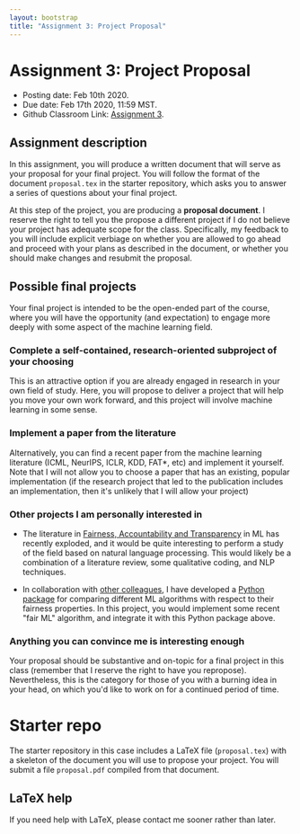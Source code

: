 ```yaml
---
layout: bootstrap
title: "Assignment 3: Project Proposal"
---
```


# Assignment 3: Project Proposal

- Posting date: Feb 10th 2020.
- Due date: Feb 17th 2020, 11:59 MST.
- Github Classroom Link: [Assignment 3](https://classroom.github.com/a/au0SpSrh).

## Assignment description

In this assignment, you will produce a written document that will
serve as your proposal for your final project. You will follow the format
of the document `proposal.tex` in the starter repository, which asks you
to answer a series of questions about your final project.

At this step of the project, you are producing a **proposal
document**. I reserve the right to tell you the propose a different
project if I do not believe your project has adequate scope for the
class. Specifically, my feedback to you will include explicit verbiage
on whether you are allowed to go ahead and proceed with your plans as
described in the document, or whether you should make changes and
resubmit the proposal.

## Possible final projects

Your final project is intended to be the open-ended part of the
course, where you will have the opportunity (and expectation) to
engage more deeply with some aspect of the machine learning field.


### Complete a self-contained, research-oriented subproject of your choosing

This is an attractive option if you are already engaged in research in
your own field of study. Here, you will propose to deliver a project
that will help you move your own work forward, and this project will
involve machine learning in some sense.


### Implement a paper from the literature

Alternatively, you can find a recent paper from the machine learning
literature (ICML, NeurIPS, ICLR, KDD, FAT*, etc) and implement it
yourself.  Note that I will not allow you to choose a paper that has
an existing, popular implementation (if the research project that led to the publication includes an implementation, then it's
unlikely that I will allow your project)


### Other projects I am personally interested in

* The literature in [Fairness, Accountability and
  Transparency](https://www.fatconference.org/) in ML has recently
  exploded, and it would be quite interesting to perform a study of
  the field based on natural language processing. This would likely be a
  combination of a literature review, some qualitative coding, and NLP
  techniques.
  
* In collaboration with [other
  colleagues](http://fairness.haverford.edu), I have developed a
  [Python
  package](https://github.com/algofairness/fairness-comparison) for
  comparing different ML algorithms with respect to their fairness
  properties. In this project, you would implement some recent "fair
  ML" algorithm, and integrate it with this Python package above.


### Anything you can convince me is interesting enough

Your proposal should be substantive and on-topic for a final project
in this class (remember that I reserve the right to have you
repropose).  Nevertheless, this is the category for those of you with
a burning idea in your head, on which you'd like to work on for a
continued period of time.



# Starter repo

The starter repository in this case includes a LaTeX file
(`proposal.tex`) with a skeleton of the document you will use to
propose your project. You will submit a file `proposal.pdf` compiled
from that document.

## LaTeX help

If you need help with LaTeX, please contact me sooner rather than
later.
